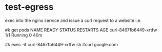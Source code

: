 # test-egress

exec into the nginx service and issue a curl request to a website i.e.

#k get pods
NAME                    READY   STATUS    RESTARTS   AGE
curl-8467fb6449-xrtfw   1/1     Running   0          40m

#k exec -it curl-8467fb6449-xrtfw sh
#curl google.com

